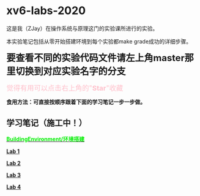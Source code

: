 # xv6-labs-2020

这是我（ZJay）在操作系统与原理这门的实验课所进行的实验。

本实验笔记包括从零开始搭建环境到每个实验都make grade成功的详细步骤。

<font size = 5>**要查看不同的实验代码文件请左上角master那里切换到对应实验名字的分支**</font>

<font color = pink size = 4>觉得有用可以点击右上角的"**Star**"收藏</font>

**食用方法：可直接按顺序跟着下面的学习笔记一步一步做。**

## 学习笔记（施工中！）

**[<font color = green1>BuildingEnvironment/环境搭建](./Note/BuildingEnvironment.md)**

**[Lab 1](./Note/MIT%206.S081%20Fall%202020%20Lab%201.md)**

**[Lab 2](./Note/MIT%206.S081%20Fall%202020%20Lab%202.md)**

**[Lab 3](./Note/MIT%206.S081%20Fall%202020%20Lab%203.md)**

**[Lab 4](./Note/MIT%206.S081%20Fall%202020%20Lab%204.md)**
